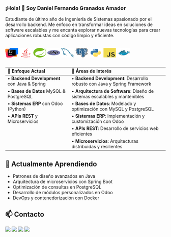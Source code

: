 ### ¡Hola! 👋 Soy Daniel Fernando Granados Amador
Estudiante de último año de Ingeniería de Sistemas apasionado por el desarrollo backend. Me enfoco en transformar ideas en soluciones de software escalables y me encanta explorar nuevas tecnologías para crear aplicaciones robustas con código limpio y eficiente.
<div style="display: inline_block"><br>
  <img align="center" alt="Dani-Intellij" height="30" width="40" src="https://raw.githubusercontent.com/devicons/devicon/master/icons/intellij/intellij-original.svg">
  <img align="center" alt="Dani-Java" height="30" width="40" src="https://raw.githubusercontent.com/devicons/devicon/master/icons/java/java-plain.svg">
  <img align="center" alt="Dani-Spring" height="30" width="40" src="https://raw.githubusercontent.com/devicons/devicon/master/icons/spring/spring-original.svg">
  <img align="center" alt="Dani-PHP" height="30" width="40" src="https://raw.githubusercontent.com/devicons/devicon/master/icons/php/php-original.svg">
  <img align="center" alt="Dani-MySQL" height="30" width="40" src="https://raw.githubusercontent.com/devicons/devicon/master/icons/mysql/mysql-original.svg">
  <img align="center" alt="Dani-PostgreSQL" height="30" width="40" src="https://raw.githubusercontent.com/devicons/devicon/master/icons/postgresql/postgresql-original.svg">
  <img align="center" alt="Dani-Python" height="30" width="40" src="https://raw.githubusercontent.com/devicons/devicon/master/icons/python/python-original.svg">
  <img align="center" alt="Dani-Js" height="30" width="40" src="https://raw.githubusercontent.com/devicons/devicon/master/icons/javascript/javascript-original.svg">
  <img align="center" alt="Dani-Docker" height="30" width="40" src="https://raw.githubusercontent.com/devicons/devicon/master/icons/docker/docker-original.svg">
</div>
  
  ##

| 🎯 **Enfoque Actual** | 🎯 **Áreas de Interés** |
|:---|:---|
| • **Backend Development** con Java & Spring | • **Backend Development**: Desarrollo robusto con Java y Spring Framework |
| • **Bases de Datos** MySQL & PostgreSQL | • **Arquitectura de Software**: Diseño de sistemas escalables y mantenibles |
| • **Sistemas ERP** con Odoo (Python) | • **Bases de Datos**: Modelado y optimización con MySQL y PostgreSQL |
| • **APIs REST** y Microservicios | • **Sistemas ERP**: Implementación y customización con Odoo |
| | • **APIs REST**: Desarrollo de servicios web eficientes |
| | • **Microservicios**: Arquitecturas distribuidas y resilientes |

## 🌱 Actualmente Aprendiendo
* Patrones de diseño avanzados en Java
* Arquitectura de microservicios con Spring Boot
* Optimización de consultas en PostgreSQL
* Desarrollo de módulos personalizados en Odoo
* DevOps y contenedorización con Docker

## 📫 Contacto
 
<div> 
  <a href="https://www.linkedin.com/in/daniel-fernando-granados-amador-310a70244/" target="_blank"><img src="https://img.shields.io/badge/-LinkedIn-%230077B5?style=for-the-badge&logo=linkedin&logoColor=white" target="_blank"></a>
  <a href = "mailto:dev.danielfga@gmail.com"><img src="https://img.shields.io/badge/-Gmail-%23333?style=for-the-badge&logo=gmail&logoColor=white" target="_blank"></a>
  <a href="https://www.instagram.com/daniel__amador/" target="_blank"><img src="https://img.shields.io/badge/-Instagram-%23E4405F?style=for-the-badge&logo=instagram&logoColor=white" target="_blank"></a>
  <a href="https://discordapp.com/users/429756725177090071" target="_blank"><img src="https://img.shields.io/badge/Discord-7289DA?style=for-the-badge&logo=discord&logoColor=white" target="_blank"></a> 
</div>
